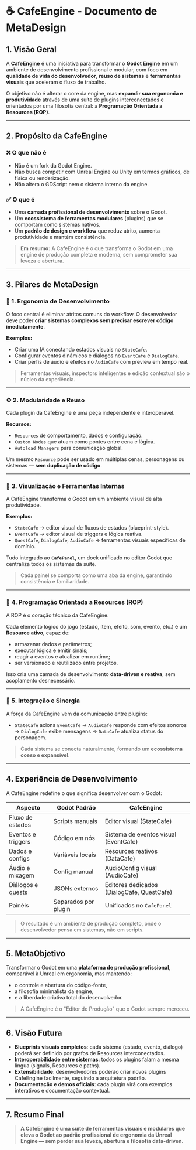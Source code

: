 # ☕ CafeEngine - Documento de MetaDesign

## 1. Visão Geral

A **CafeEngine** é uma iniciativa para transformar o **Godot Engine** em um ambiente de desenvolvimento profissional e modular, com foco em **qualidade de vida do desenvolvedor**, **reuso de sistemas** e **ferramentas visuais** que aceleram o fluxo de trabalho.

O objetivo não é alterar o core da engine, mas **expandir sua ergonomia e produtividade** através de uma suíte de plugins interconectados e orientados por uma filosofia central: a **Programação Orientada a Resources (ROP)**.

---

## 2. Propósito da CafeEngine

### ❌ O que não é

* Não é um fork da Godot Engine.
* Não busca competir com Unreal Engine ou Unity em termos gráficos, de física ou renderização.
* Não altera o GDScript nem o sistema interno da engine.

### ✅ O que é

* Uma **camada profissional de desenvolvimento** sobre o Godot.
* Um **ecossistema de ferramentas modulares** (plugins) que se comportam como sistemas nativos.
* Um **padrão de design e workflow** que reduz atrito, aumenta produtividade e mantém consistência.

> **Em resumo:** A CafeEngine é o que transforma o Godot em uma engine de produção completa e moderna, sem comprometer sua leveza e abertura.

---

## 3. Pilares de MetaDesign

### 🧱 1. Ergonomia de Desenvolvimento

O foco central é eliminar atritos comuns do workflow. O desenvolvedor deve poder **criar sistemas complexos sem precisar escrever código imediatamente**.

**Exemplos:**

* Criar uma IA conectando estados visuais no `StateCafe`.
* Configurar eventos dinâmicos e diálogos no `EventCafe` e `DialogCafe`.
* Criar perfis de áudio e efeitos no `AudioCafe` com preview em tempo real.

> Ferramentas visuais, inspectors inteligentes e edição contextual são o núcleo da experiência.

---

### ⚙️ 2. Modularidade e Reuso

Cada plugin da CafeEngine é uma peça independente e interoperável.

**Recursos:**

* `Resources` de comportamento, dados e configuração.
* `Custom Nodes` que atuam como pontes entre cena e lógica.
* `Autoload Managers` para comunicação global.

Um mesmo `Resource` pode ser usado em múltiplas cenas, personagens ou sistemas — **sem duplicação de código**.

---

### 🧩 3. Visualização e Ferramentas Internas

A CafeEngine transforma o Godot em um ambiente visual de alta produtividade.

**Exemplos:**

* `StateCafe` → editor visual de fluxos de estados (blueprint-style).
* `EventCafe` → editor visual de triggers e lógica reativa.
* `QuestCafe`, `DialogCafe`, `AudioCafe` → ferramentas visuais específicas de domínio.

Tudo integrado ao **`CafePanel`**, um dock unificado no editor Godot que centraliza todos os sistemas da suíte.

> Cada painel se comporta como uma aba da engine, garantindo consistência e familiaridade.

---

### 🧠 4. Programação Orientada a Resources (ROP)

A ROP é o coração técnico da CafeEngine.

Cada elemento lógico do jogo (estado, item, efeito, som, evento, etc.) é um **Resource ativo**, capaz de:

* armazenar dados e parâmetros;
* executar lógica e emitir sinais;
* reagir a eventos e atualizar em runtime;
* ser versionado e reutilizado entre projetos.

Isso cria uma camada de desenvolvimento **data-driven e reativa**, sem acoplamento desnecessário.

---

### 🔄 5. Integração e Sinergia

A força da CafeEngine vem da comunicação entre plugins:

* `StateCafe` aciona `EventCafe` → `AudioCafe` responde com efeitos sonoros → `DialogCafe` exibe mensagens → `DataCafe` atualiza status do personagem.

> Cada sistema se conecta naturalmente, formando um **ecossistema coeso e expansível**.

---

## 4. Experiência de Desenvolvimento

A CafeEngine redefine o que significa desenvolver com o Godot:

| Aspecto            | Godot Padrão         | CafeEngine                                 |
| ------------------ | -------------------- | ------------------------------------------ |
| Fluxo de estados   | Scripts manuais      | Editor visual (StateCafe)                  |
| Eventos e triggers | Código em nós        | Sistema de eventos visual (EventCafe)      |
| Dados e configs    | Variáveis locais     | Resources reativos (DataCafe)              |
| Áudio e mixagem    | Config manual        | AudioConfig visual (AudioCafe)             |
| Diálogos e quests  | JSONs externos       | Editores dedicados (DialogCafe, QuestCafe) |
| Painéis            | Separados por plugin | Unificados no `CafePanel`                  |

> O resultado é um ambiente de produção completo, onde o desenvolvedor pensa em sistemas, não em scripts.

---

## 5. MetaObjetivo

Transformar o Godot em uma **plataforma de produção profissional**, comparável à Unreal em ergonomia, mas mantendo:

* o controle e abertura do código-fonte,
* a filosofia minimalista da engine,
* e a liberdade criativa total do desenvolvedor.

> A CafeEngine é o "Editor de Produção" que o Godot sempre mereceu.

---

## 6. Visão Futura

* **Blueprints visuais completos**: cada sistema (estado, evento, diálogo) poderá ser definido por grafos de Resources interconectados.
* **Interoperabilidade entre sistemas**: todos os plugins falam a mesma língua (signals, Resources e paths).
* **Extensibilidade**: desenvolvedores poderão criar novos plugins CafeEngine facilmente, seguindo a arquitetura padrão.
* **Documentação e demos oficiais**: cada plugin virá com exemplos interativos e documentação contextual.

---

## 7. Resumo Final

> **A CafeEngine é uma suíte de ferramentas visuais e modulares que eleva o Godot ao padrão profissional de ergonomia da Unreal Engine — sem perder sua leveza, abertura e filosofia data-driven.**
